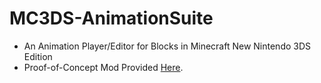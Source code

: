 # MC3DS-AnimationSuite
- An Animation Player/Editor for Blocks in Minecraft New Nintendo 3DS Edition
- Proof-of-Concept Mod Provided [Here](https://github.com/Cracko298/mc3ds-television/).
